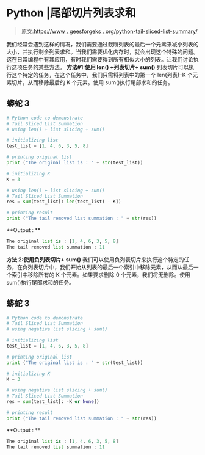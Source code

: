# Python |尾部切片列表求和

> 原文:[https://www . geesforgeks . org/python-tail-sliced-list-summary/](https://www.geeksforgeeks.org/python-tail-sliced-list-summation/)

我们经常会遇到这样的情况，我们需要通过截断列表的最后一个元素来减小列表的大小，并执行剩余列表求和。当我们需要优化内存时，就会出现这个特殊的问题。这在日常编程中有其应用，有时我们需要得到所有相似大小的列表。让我们讨论执行这项任务的某些方法。
**方法#1:使用 len() +列表切片+ sum()**
列表切片可以执行这个特定的任务，在这个任务中，我们只需将列表中的第一个 len(列表)–K 个元素切片，从而移除最后的 K 个元素。使用 sum()执行尾部求和的任务。

## 蟒蛇 3

```py
# Python code to demonstrate
# Tail Sliced List Summation
# using len() + list slicing + sum()

# initializing list
test_list = [1, 4, 6, 3, 5, 8]

# printing original list
print ("The original list is : " + str(test_list))

# initializing K
K = 3

# using len() + list slicing + sum()
# Tail Sliced List Summation
res = sum(test_list[: len(test_list) - K])

# printing result
print ("The tail removed list summation : " + str(res))
```

**Output : **

```py
The original list is : [1, 4, 6, 3, 5, 8]
The tail removed list summation : 11
```

**方法 2:使用负列表切片+ sum()**
我们可以使用负列表切片来执行这个特定的任务，在负列表切片中，我们开始从列表的最后一个索引中移除元素，从而从最后一个索引中移除所有的 K 个元素。如果要求删除 0 个元素，我们将无删除。使用 sum()执行尾部求和的任务。

## 蟒蛇 3

```py
# Python code to demonstrate
# Tail Sliced List Summation
# using negative list slicing + sum()

# initializing list
test_list = [1, 4, 6, 3, 5, 8]

# printing original list
print ("The original list is : " + str(test_list))

# initializing K
K = 3

# using negative list slicing + sum()
# Tail Sliced List Summation
res = sum(test_list[: -K or None])

# printing result
print ("The tail removed list summation : " + str(res))
```

**Output : **

```py
The original list is : [1, 4, 6, 3, 5, 8]
The tail removed list summation : 11
```